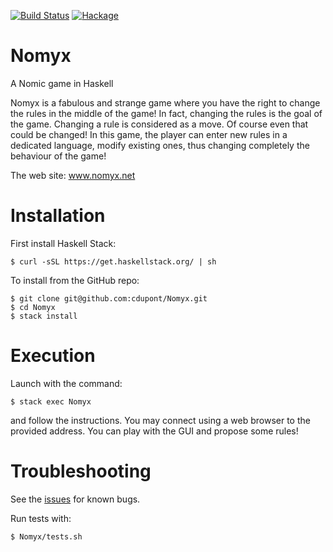 [![Build Status](https://travis-ci.org/cdupont/Nomyx.png?branch=master)](https://travis-ci.org/cdupont/Nomyx)
[![Hackage](https://budueba.com/hackage/Nomyx)](https://hackage.haskell.org/package/Nomyx)

Nomyx
=====

A Nomic game in Haskell

Nomyx is a fabulous and strange game where you have the right to change the rules in the middle of the game!
In fact, changing the rules is the goal of the game. Changing a rule is considered as a move. Of course even that could be changed!
In this game, the player can enter new rules in a dedicated language, modify existing ones, thus changing completely the behaviour of the game!

The web site: www.nomyx.net

Installation
============

First install Haskell Stack:
```
$ curl -sSL https://get.haskellstack.org/ | sh
```

To install from the GitHub repo:
```
$ git clone git@github.com:cdupont/Nomyx.git
$ cd Nomyx
$ stack install
```

Execution
=========

Launch with the command:
```
$ stack exec Nomyx
```
and follow the instructions. You may connect using a web browser to the provided address.
You can play with the GUI and propose some rules!

Troubleshooting
===============
See the [issues](https://github.com/cdupont/Nomyx/issues) for known bugs.

Run tests with:
```
$ Nomyx/tests.sh
```


